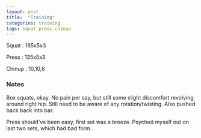 ```yaml
---
layout: post
title:  "Training"
categories: training
tags: squat press chinup
---
```


Squat       :   185x5x3

Press       :   135x5x3

Chinup      :   10,10,6

### Notes

Box squats, okay. No pain per say, but still some slight discomfort revolving
around right hip. Still need to be aware of any rotation/twisting. Also pushed
back back into bar.

Press should've been easy, first set was a breeze. Psyched myself out on last
two sets, which had bad form.
